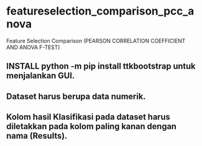 # featureselection_comparison_pcc_anova
Feature Selection Comparison (PEARSON CORRELATION COEFFICIENT AND ANOVA F-TEST)
## INSTALL python -m pip install ttkbootstrap untuk menjalankan GUI.
## Dataset harus berupa data numerik.
## Kolom hasil Klasifikasi pada dataset harus diletakkan pada kolom paling kanan dengan nama (Results).
